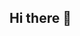 ## Hi there 👋

<!--
🧑‍💻 About Me
I’m a Software Engineering student passionate about Data Science, Artificial Intelligence, and problem-solving. I thrive on curiosity and enjoy pushing boundaries through AI-driven innovation. From exploratory data analysis to machine learning models, I love turning raw data into meaningful insights.

🚀 Tech Stack: Python | Java | JavaScript | TypeScript | SQL | PL/SQL
🔬 Data Science & AI: Regression | Classification | Clustering | Data Preprocessing | scikit-learn
🛠 Dev Tools: Git | Node.js | Firebase

📌 Currently working on: Enhancing my ML skills & exploring AI applications.
🌌 Fun fact: I’m fascinated by astronomy, philosophy, and the mysteries of the universe.

-->
